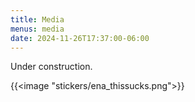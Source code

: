 ```yaml
---
title: Media
menus: media
date: 2024-11-26T17:37:00-06:00
---
```


Under construction.

{{<image "stickers/ena_thissucks.png">}}